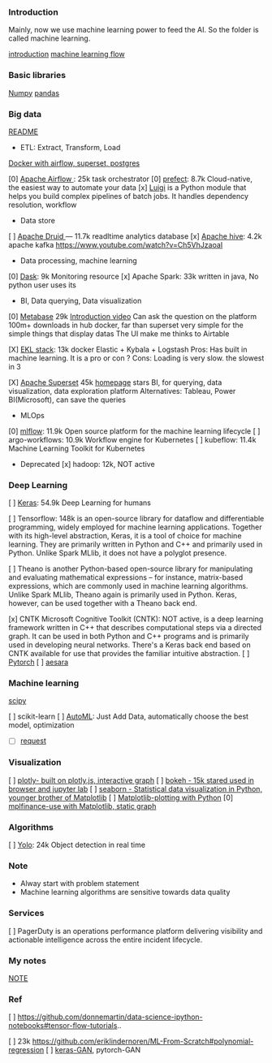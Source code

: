### Introduction

Mainly, now we use machine learning power to feed the AI. So the folder is called machine learning.

[introduction](machine_learning/introduction)
[machine learning flow](https://www.baeldung.com/wp-content/uploads/2019/08/Machine-Learning-Workflow-1.jpg/)

### Basic libraries

[Numpy](Numpy)
[pandas](pandas)


### Big data 

[README](etl/README)

- ETL: Extract, Transform, Load

[Docker with airflow, superset, postgres](https://github.com/l1990790120/local-data-stack)

[0] [Apache Airflow ](etl/airflow): 25k task orchestrator
[0] [prefect](prefect): 8.7k  Cloud-native, the easiest way to automate your data 
[x] [Luigi](etl/luigi) is a Python module that helps you build complex pipelines of batch jobs. It handles dependency resolution, workflow

- Data store

[ ] [Apache Druid ](etl/druid) — 11.7k readltime analytics database
[x] [Apache hive](etl/apache_hive): 4.2k
apache kafka https://www.youtube.com/watch?v=Ch5VhJzaoaI

- Data processing, machine learning

[0] [Dask](data_processing/dask): 9k Monitoring resource
[x] Apache Spark: 33k written in java, No python user uses its

- BI, Data querying, Data visualization

[0] [Metabase](Metabase) 29k  [Introduction video](https://www.youtube.com/watch?v=AYDE4dsmNec&t=67s)
Can ask the question on the platform
100m+ downloads in hub docker, far than superset
very simple for the simple things that display datas
The UI make me thinks to Airtable

[X] [EKL stack](EKL): 13k docker Elastic + Kybala + Logstash
Pros: Has built in machine learning. It is a pro or con ?
Cons: Loading is very slow. the slowest in 3

[X] [Apache Superset](etl/superset) 45k  [homepage](https://superset.apache.org/) stars BI, for querying, data visualization, data exploration platform
Alternatives: Tableau, Power BI(Microsoft), can save the queries

- MLOps

[0] [mlflow](mlflow): 11.9k  Open source platform for the machine learning lifecycle 
[ ] argo-workflows: 10.9k  Workflow engine for Kubernetes 
[ ] kubeflow: 11.4k  Machine Learning Toolkit for Kubernetes 


- Deprecated
[x] hadoop: 12k, NOT active

### Deep Learning

[ ] [Keras](deep_learning/keras): 54.9k  Deep Learning for humans 

[ ] Tensorflow: 148k is an open-source library for dataflow and differentiable programming, widely employed for machine learning applications. Together with its high-level abstraction, Keras, it is a tool of choice for machine learning. They are primarily written in Python and C++ and primarily used in Python. Unlike Spark MLlib, it does not have a polyglot presence.

[ ] Theano is another Python-based open-source library for manipulating and evaluating mathematical expressions – for instance, matrix-based expressions, 
which are commonly used in machine learning algorithms. Unlike Spark MLlib, Theano again is primarily used in Python. 
Keras, however, can be used together with a Theano back end.

[x] CNTK Microsoft Cognitive Toolkit (CNTK): NOT active, is a deep learning framework written in C++ that describes computational steps via a directed graph. It can be used in both Python and C++ programs and is primarily used in developing neural networks. There's a Keras back end based on CNTK available for use that provides the familiar intuitive abstraction.
[ ] [Pytorch](https://github.com/pytorch/pytorch)
[ ] [aesara](https://github.com/aesara-devs/aesara)

### Machine learning

[scipy](https://github.com/scikit-learn/scikit-learn)

[ ] scikit-learn
[ ] [AutoML](AutoML): Just Add Data, automatically choose the best model, optimization

- [ ] [request](https://docs.python-requests.org/en/master/)

### Visualization

[ ] [plotly- built on plotly.js, interactive graph](https://github.com/plotly/plotly.py/tree/master/doc/python)
[ ] [bokeh - 15k stared used in browser and jupyter lab](https://github.com/bokeh/bokeh)
[ ] [seaborn -  Statistical data visualization in Python, younger brother of Matplotlib](https://github.com/mwaskom/seaborn)
[ ] [Matplotlib-plotting with Python](https://github.com/matplotlib/matplotlib)
[0] [mplfinance-use with Matplotlib, static graph](https://github.com/matplotlib/mplfinance#contents-and-tutorials)

### Algorithms

[ ] [Yolo](Yolo): 24k Object detection in real time


### Note

- Alway start with problem statement
- Machine learning algorithms are sensitive towards data quality

### Services

[ ] PagerDuty is an operations performance platform delivering visibility and actionable intelligence across the entire incident lifecycle.

### My notes

[NOTE](NOTE)

### Ref

[ ] https://github.com/donnemartin/data-science-ipython-notebooks#tensor-flow-tutorials..

[ ] 23k https://github.com/eriklindernoren/ML-From-Scratch#polynomial-regression
[ ] [keras-GAN](keras-gan), pytorch-GAN

